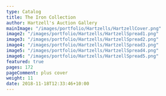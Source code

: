```yaml
---
type: Catalog
title: The Iron Collection
author: Hartzell's Auction Gallery
mainImage: "/images/portfolio/Hartzells/HartzellCover.png"
image2: "/images/portfolio/Hartzells/HartzellSpread1.png"
image3: "/images/portfolio/Hartzells/HartzellSpread2.png"
image4: "/images/portfolio/Hartzells/HartzellSpread3.png"
image5: "/images/portfolio/Hartzells/HartzellSpread4.png"
image6: "/images/portfolio/Hartzells/HartzellSpread5.png"
featured: true
pages: 172
pageComment: plus cover
weight: 11
date: 2018-11-18T12:33:46+10:00
---
```

